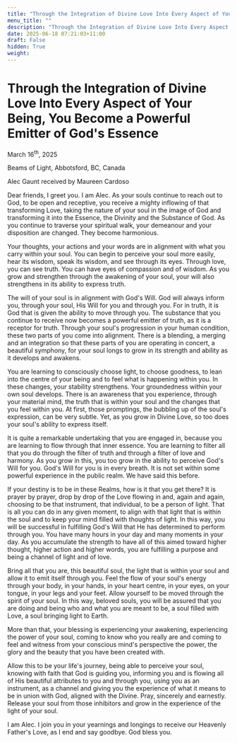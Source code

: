```yaml
---
title: "Through the Integration of Divine Love Into Every Aspect of Your Being, You Become a Powerful Emitter of God's Essence"
menu_title: ""
description: "Through the Integration of Divine Love Into Every Aspect of Your Being, You Become a Powerful Emitter of God's Essence"
date: 2025-06-18 07:21:03+11:00
draft: False
hidden: True
weight:
---
```

# Through the Integration of Divine Love Into Every Aspect of Your Being, You Become a Powerful Emitter of God's Essence

March 16<sup>th</sup>, 2025

Beams of Light, Abbotsford, BC, Canada

Alec Gaunt received by Maureen Cardoso

Dear friends, I greet you. I am Alec. As your souls continue to reach out to God, to be open and receptive, you receive a mighty inflowing of that transforming Love, taking the nature of your soul in the image of God and transforming it into the Essence, the Divinity and the Substance of God. As you continue to traverse your spiritual walk, your demeanour and your disposition are changed. They become harmonious.

Your thoughts, your actions and your words are in alignment with what you carry within your soul. You can begin to perceive your soul more easily, hear its wisdom, speak its wisdom, and see through its eyes. Through love, you can see truth. You can have eyes of compassion and of wisdom. As you grow and strengthen through the awakening of your soul, your will also strengthens in its ability to express truth.

The will of your soul is in alignment with God's Will. God will always inform you, through your soul, His Will for you and through you. For in truth, it is God that is given the ability to move through you. The substance that you continue to receive now becomes a powerful emitter of truth, as it is a receptor for truth. Through your soul's progression in your human condition, these two parts of you come into alignment. There is a blending, a merging and an integration so that these parts of you are operating in concert, a beautiful symphony, for your soul longs to grow in its strength and ability as it develops and awakens.

You are learning to consciously choose light, to choose goodness, to lean into the centre of your being and to feel what is happening within you. In these changes, your stability strengthens. Your groundedness within your own soul develops. There is an awareness that you experience, through your material mind, the truth that is within your soul and the changes that you feel within you. At first, those promptings, the bubbling up of the soul's expression, can be very subtle. Yet, as you grow in Divine Love, so too does your soul's ability to express itself.

It is quite a remarkable undertaking that you are engaged in, because you are learning to flow through that inner essence. You are learning to filter all that you do through the filter of truth and through a filter of love and harmony. As you grow in this, you too grow in the ability to perceive God's Will for you. God's Will for you is in every breath. It is not set within some powerful experience in the public realm. We have said this before.

If your destiny is to be in these Realms, how is it that you get there? It is prayer by prayer, drop by drop of the Love flowing in and, again and again, choosing to be that instrument, that individual, to be a person of light. That is all you can do in any given moment, to align with that light that is within the soul and to keep your mind filled with thoughts of light. In this way, you will be successful in fulfilling God's Will that He has determined to perform through you. You have many hours in your day and many moments in your day. As you accumulate the strength to have all of this aimed toward higher thought, higher action and higher words, you are fulfilling a purpose and being a channel of light and of love.

Bring all that you are, this beautiful soul, the light that is within your soul and allow it to emit itself through you. Feel the flow of your soul's energy through your body, in your hands, in your heart centre, in your eyes, on your tongue, in your legs and your feet. Allow yourself to be moved through the spirit of your soul. In this way, beloved souls, you will be assured that you are doing and being who and what you are meant to be, a soul filled with Love, a soul bringing light to Earth.

More than that, your blessing is experiencing your awakening, experiencing the power of your soul, coming to know who you really are and coming to feel and witness from your conscious mind's perspective the power, the glory and the beauty that you have been created with.

Allow this to be your life's journey, being able to perceive your soul, knowing with faith that God is guiding you, informing you and is flowing all of His beautiful attributes to you and through you, using you as an instrument, as a channel and giving you the experience of what it means to be in union with God, aligned with the Divine. Pray, sincerely and earnestly. Release your soul from those inhibitors and grow in the experience of the light of your soul.

I am Alec. I join you in your yearnings and longings to receive our Heavenly Father's Love, as I end and say goodbye. God bless you.
